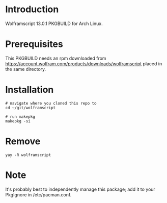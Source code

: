 # Introduction
Wolframscript 13.0.1 PKGBUILD for Arch Linux.

# Prerequisites
This PKGBUILD needs an rpm downloaded from https://account.wolfram.com/products/downloads/wolframscript placed in the same directory.

# Installation
```
# navigate where you cloned this repo to
cd ~/git/wolframscript

# run makepkg
makepkg -si
```

# Remove
```
yay -R wolframscript
```

# Note
It's probably best to independently manage this package; add it to your
PkgIgnore in /etc/pacman.conf.
